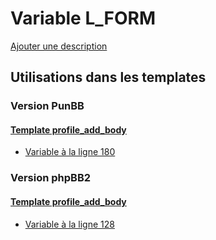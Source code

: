 # Variable L_FORM
[Ajouter une description](https://fa-tvars.appspot.com/var/L_FORM)

## Utilisations dans les templates

### Version PunBB

#### [Template profile_add_body](punbb/profile_add_body.md)
* [Variable &agrave; la ligne 180](../punbb/profile_add_body.tpl#L180)

### Version phpBB2

#### [Template profile_add_body](subsilver/profile_add_body.md)
* [Variable &agrave; la ligne 128](../subsilver/profile_add_body.tpl#L128)